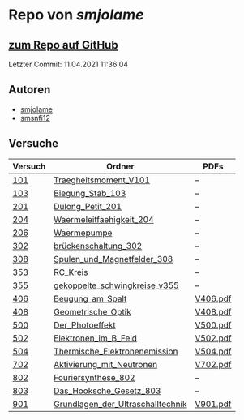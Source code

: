 # Repo von *smjolame*

## [zum Repo auf GitHub](https://github.com/smjolame/Praktikum_1)

Letzter Commit: 11.04.2021 11:36:04

## Autoren
- [smjolame](https://github.com/smjolame)
- [smsnfi12](https://github.com/smsnfi12)

## Versuche

|       Versuch       |                                                          Ordner                                                          |                                                   PDFs                                                   |
|---------------------|--------------------------------------------------------------------------------------------------------------------------|----------------------------------------------------------------------------------------------------------|
|[101](../versuch/101)|[Traegheitsmoment_V101](https://github.com/smjolame/Praktikum_1/tree/master/Traegheitsmoment_V101)                        |–                                                                                                         |
|[103](../versuch/103)|[Biegung_Stab_103](https://github.com/smjolame/Praktikum_1/tree/master/Biegung_Stab_103)                                  |–                                                                                                         |
|[201](../versuch/201)|[Dulong_Petit_201](https://github.com/smjolame/Praktikum_1/tree/master/Dulong_Petit_201)                                  |–                                                                                                         |
|[204](../versuch/204)|[Waermeleitfaehigkeit_204](https://github.com/smjolame/Praktikum_1/tree/master/Waermeleitfaehigkeit_204)                  |–                                                                                                         |
|[206](../versuch/206)|[Waermepumpe](https://github.com/smjolame/Praktikum_1/tree/master/Waermepumpe)                                            |–                                                                                                         |
|[302](../versuch/302)|[brückenschaltung_302](https://github.com/smjolame/Praktikum_1/tree/master/br%C3%BCckenschaltung_302)                     |–                                                                                                         |
|[308](../versuch/308)|[Spulen_und_Magnetfelder_308](https://github.com/smjolame/Praktikum_1/tree/master/Spulen_und_Magnetfelder_308)            |–                                                                                                         |
|[353](../versuch/353)|[RC_Kreis](https://github.com/smjolame/Praktikum_1/tree/master/RC_Kreis)                                                  |–                                                                                                         |
|[355](../versuch/355)|[gekoppelte_schwingkreise_v355](https://github.com/smjolame/Praktikum_1/tree/master/gekoppelte_schwingkreise_v355)        |–                                                                                                         |
|[406](../versuch/406)|[Beugung_am_Spalt](https://github.com/smjolame/Praktikum_1/tree/master/Beugung_am_Spalt)                                  |[V406.pdf](https://github.com/smjolame/Praktikum_1/blob/master/Beugung_am_Spalt/V406.pdf)                 |
|[408](../versuch/408)|[Geometrische_Optik](https://github.com/smjolame/Praktikum_1/tree/master/Geometrische_Optik)                              |[V408.pdf](https://github.com/smjolame/Praktikum_1/blob/master/Geometrische_Optik/V408.pdf)               |
|[500](../versuch/500)|[Der_Photoeffekt](https://github.com/smjolame/Praktikum_1/tree/master/Der_Photoeffekt)                                    |[V500.pdf](https://github.com/smjolame/Praktikum_1/blob/master/Der_Photoeffekt/V500.pdf)                  |
|[502](../versuch/502)|[Elektronen_im_B_Feld](https://github.com/smjolame/Praktikum_1/tree/master/Elektronen_im_B_Feld)                          |[V502.pdf](https://github.com/smjolame/Praktikum_1/blob/master/Elektronen_im_B_Feld/V502.pdf)             |
|[504](../versuch/504)|[Thermische_Elektronenemission](https://github.com/smjolame/Praktikum_1/tree/master/Thermische_Elektronenemission)        |[V504.pdf](https://github.com/smjolame/Praktikum_1/blob/master/Thermische_Elektronenemission/V504.pdf)    |
|[702](../versuch/702)|[Aktivierung_mit_Neutronen](https://github.com/smjolame/Praktikum_1/tree/master/Aktivierung_mit_Neutronen)                |[V702.pdf](https://github.com/smjolame/Praktikum_1/blob/master/Aktivierung_mit_Neutronen/V702.pdf)        |
|[802](../versuch/802)|[Fouriersynthese_802](https://github.com/smjolame/Praktikum_1/tree/master/Fouriersynthese_802)                            |–                                                                                                         |
|[803](../versuch/803)|[Das_Hooksche_Gesetz_803](https://github.com/smjolame/Praktikum_1/tree/master/Das_Hooksche_Gesetz_803)                    |–                                                                                                         |
|[901](../versuch/901)|[Grundlagen_der_Ultraschalltechnik](https://github.com/smjolame/Praktikum_1/tree/master/Grundlagen_der_Ultraschalltechnik)|[V901.pdf](https://github.com/smjolame/Praktikum_1/blob/master/Grundlagen_der_Ultraschalltechnik/V901.pdf)|
